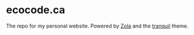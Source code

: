 # ecocode.ca

The repo for my personal website. Powered by
[Zola](https://www.getzola.org/) and the
[tranquil](https://github.com/TeaDrinkingProgrammer/tranquil) theme.

